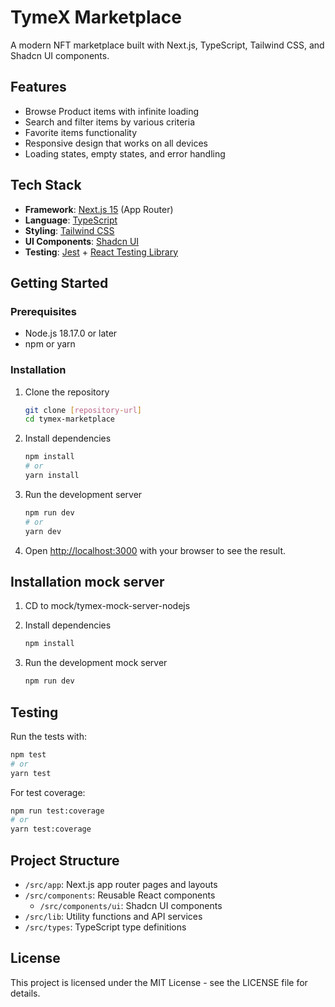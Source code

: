 # TymeX Marketplace

A modern NFT marketplace built with Next.js, TypeScript, Tailwind CSS, and Shadcn UI components.

## Features

- Browse Product items with infinite loading
- Search and filter items by various criteria
- Favorite items functionality
- Responsive design that works on all devices
- Loading states, empty states, and error handling

## Tech Stack

- **Framework**: [Next.js 15](https://nextjs.org/) (App Router)
- **Language**: [TypeScript](https://www.typescriptlang.org/)
- **Styling**: [Tailwind CSS](https://tailwindcss.com/)
- **UI Components**: [Shadcn UI](https://ui.shadcn.com/)
- **Testing**: [Jest](https://jestjs.io/) + [React Testing Library](https://testing-library.com/docs/react-testing-library/intro/)

## Getting Started

### Prerequisites

- Node.js 18.17.0 or later
- npm or yarn

### Installation

1. Clone the repository

   ```bash
   git clone [repository-url]
   cd tymex-marketplace
   ```

2. Install dependencies

   ```bash
   npm install
   # or
   yarn install
   ```

3. Run the development server

   ```bash
   npm run dev
   # or
   yarn dev
   ```

4. Open [http://localhost:3000](http://localhost:3000) with your browser to see the result.

## Installation mock server

1. CD to mock/tymex-mock-server-nodejs

2. Install dependencies

   ```bash
   npm install
   ```

3. Run the development mock server

   ```bash
   npm run dev
   ```

## Testing

Run the tests with:

```bash
npm test
# or
yarn test
```

For test coverage:

```bash
npm run test:coverage
# or
yarn test:coverage
```

## Project Structure

- `/src/app`: Next.js app router pages and layouts
- `/src/components`: Reusable React components
  - `/src/components/ui`: Shadcn UI components
- `/src/lib`: Utility functions and API services
- `/src/types`: TypeScript type definitions

## License

This project is licensed under the MIT License - see the LICENSE file for details.
